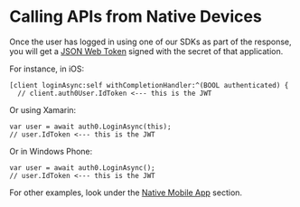 # Calling APIs from Native Devices

Once the user has logged in using one of our SDKs as part of the response, you will get a [JSON Web Token](jwt) signed with the secret of that application. 

For instance, in iOS:

    [client loginAsync:self withCompletionHandler:^(BOOL authenticated) {
      // client.auth0User.IdToken <--- this is the JWT

Or using Xamarin:

    var user = await auth0.LoginAsync(this);
    // user.IdToken <--- this is the JWT

Or in Windows Phone:

    var user = await auth0.LoginAsync();
    // user.IdToken <--- this is the JWT

For other examples, look under the [Native Mobile App](/#!/native-mobile) section.